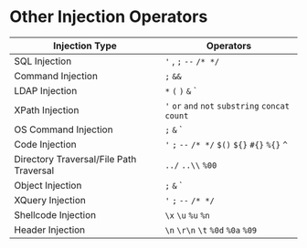 # Other Injection Operators

| Injection Type                        | Operators                                      |
|--------------------------------------|------------------------------------------------|
| SQL Injection                        | `'` , `;` `--` `/* */`                         |
| Command Injection                    | `;` `&&`                                       |
| LDAP Injection                       | `*` `(` `)` `&` `|`                            |
| XPath Injection                      | `'` `or` `and` `not` `substring` `concat` `count` |
| OS Command Injection                 | `;` `&` `|`                                    |
| Code Injection                       | `'` `;` `--` `/* */` `$()` `${}` `#{}` `%{}` `^` |
| Directory Traversal/File Path Traversal | `../` `..\\` `%00`                           |
| Object Injection                     | `;` `&` `|`                                    |
| XQuery Injection                     | `'` `;` `--` `/* */`                           |
| Shellcode Injection                  | `\x` `\u` `%u` `%n`                            |
| Header Injection                     | `\n` `\r\n` `\t` `%0d` `%0a` `%09`             |

